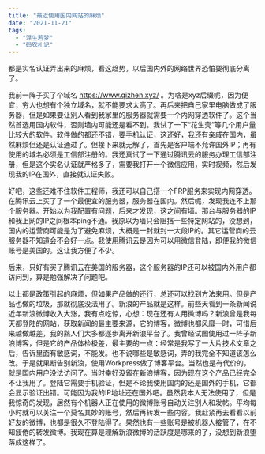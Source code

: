 ```yaml
---
title: "最近使用国内网站的麻烦"
date: "2021-11-21"
tags: 
  - "浮生若梦"
  - "码农札记"
---
```


都是实名认证弄出来的麻烦，看这趋势，以后国内外的网络世界恐怕要彻底分离了。

我前一阵子买了个域名 https://www.qizhen.xyz/ 。为啥是xyz后缀呢，因为便宜，穷人也想有个独立域名，就不能要求太高了。再后来把自己家里电脑做成了服务器，但是如果要让别人看到我家里的服务器就需要一个内网穿透软件了。这个当然首选用国内软件，否则墙内可能还是看不到。我试了一下“花生壳”等几个用户量比较大的软件。软件做的都还不错，要手机认证，这还好，我还有亲戚在国内，虽然麻烦但还是认证通过了。但接下来就无解了，首先是客户端不允许国外IP；再有使用的域名必须是工信部注册的。我还真试了一下通过腾讯云的服务办理工信部注册，但是这个实名认证就严格多了，需要我打开一个微信应用，实时视频，然后发现我的IP在国外，直接就认证失败。

好吧，这些还难不住软件工程师，我还可以自己搭一个FRP服务来实现内网穿透。在腾讯云上买了了一个最便宜的服务器，服务器在国内。然后呢，发现我连不上那个服务器。开始以为我配置有问题，后来才发现，这之间有墙。那台与服务器的IP和我上网的IP之间根本ping不通。我原以为墙只会阻挡一些特定网站的，没想到，国内的运营商可能是为了避免麻烦，大概是一封就封一大段IP的。其它运营商的云服务器不知道会不会好一点。我使用腾讯云是因为可以用微信登陆，即便我的微信账号是美国的。这让我方便了不少。

后来，只好有买了腾讯云在美国的服务器，这个服务器的IP还可以被国内外用户都访问到，算是勉强解决了问题吧。

以上都是政策引起的麻烦，但如果产品做的还行，总还可以找到方法来用。但是产品也做的垃圾，那就彻底没法用了。新浪的产品就是这样。前些天看到一条新闻说近年新浪微博收入大涨，我有点吃惊，心想：现在还有人用微博吗？新浪曾是我每天都登陆的网站，获取新闻的最主要来源，它的博客，微博也都风靡一时，可惜后来越做越差，我的熟人们大多都逐步离开新浪平台了。我曾经试图使用过一阵子新浪博客，但是它的产品体检极差，最主要的一点：经常是我写了一大片技术文章之后，告诉里面有敏感词，不能发。也不说哪些是敏感词，弄的我完全不知道该怎么改。于是就果断告别新浪，使用Workpress做了博客平台。当然也是有代价的，就是国内用户没法访问了。当时幸好没留在新浪博客，因为现在这个产品已经完全不让我用了。登陆它需要手机验证，但是不论我使用国内的还是国外的手机，它都会显示验证出错。可能因为我的IP地址还在国外吧。虽然我本人无法使用了，但是我惊奇的发现，居然有个机器人正在使用的微博账号自动关注别人和发帖。平均每小时就可以关注一个莫名其妙的账号，然后再转发一些内容。我赶紧再去看看以前好友的微博，也都是很久不登陆得了。果然也有一些账号是被机器人接管了，在不知疲倦的转发微博。我现在算是理解新浪微博的活跃度是哪来的了，没想到新浪堕落成这样了。
